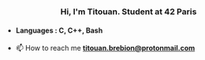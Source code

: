 <h3 align="center">Hi, I'm Titouan. Student at 42 Paris</h3>


* #### Languages : C, C++, Bash

- 📫 How to reach me **titouan.brebion@protonmail.com**
